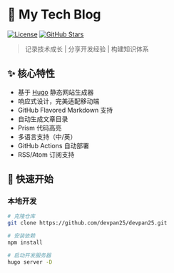# 🚀 My Tech Blog

[![License](https://img.shields.io/github/license/<your_username>/<repo_name>)](https://github.com/<your_username>/<repo_name>/blob/main/LICENSE)
[![GitHub Stars](https://img.shields.io/github/stars/<your_username>/<repo_name>)](https://github.com/<your_username>/<repo_name>/stargazers)

> 记录技术成长 | 分享开发经验 | 构建知识体系

## ✨ 核心特性
- 基于 [Hugo](https://gohugo.io/) 静态网站生成器
- 响应式设计，完美适配移动端
- GitHub Flavored Markdown 支持
- 自动生成文章目录
- Prism 代码高亮
- 多语言支持（中/英）
- GitHub Actions 自动部署
- RSS/Atom 订阅支持

## 🚀 快速开始
### 本地开发
```bash
# 克隆仓库
git clone https://github.com/devpan25/devpan25.git

# 安装依赖
npm install

# 启动开发服务器
hugo server -D
